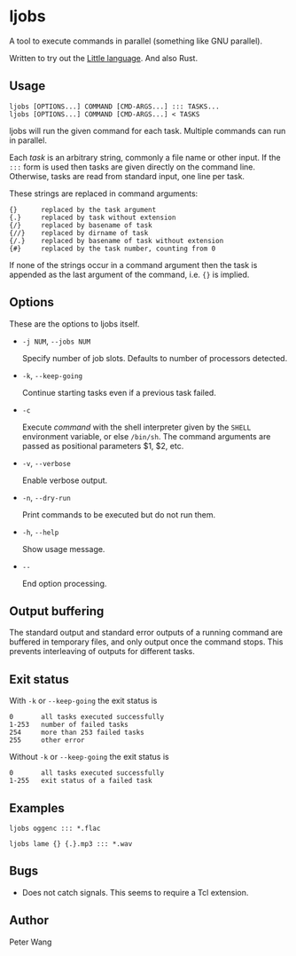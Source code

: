 ljobs
=====

A tool to execute commands in parallel (something like GNU parallel).

Written to try out the [Little language](http://www.little-lang.org/).
And also Rust.

Usage
-----

    ljobs [OPTIONS...] COMMAND [CMD-ARGS...] ::: TASKS...
    ljobs [OPTIONS...] COMMAND [CMD-ARGS...] < TASKS

ljobs will run the given command for each task.  Multiple commands can
run in parallel.

Each *task* is an arbitrary string, commonly a file name or other input.
If the `:::` form is used then tasks are given directly on the command
line.  Otherwise, tasks are read from standard input, one line per task.

These strings are replaced in command arguments:

    {}      replaced by the task argument
    {.}     replaced by task without extension
    {/}     replaced by basename of task
    {//}    replaced by dirname of task
    {/.}    replaced by basename of task without extension
    {#}     replaced by the task number, counting from 0

If none of the strings occur in a command argument then the task is
appended as the last argument of the command, i.e. `{}` is implied.

Options
-------

These are the options to ljobs itself.

  * `-j NUM`, `--jobs NUM`

    Specify number of job slots. Defaults to number of processors
    detected.

  * `-k`, `--keep-going`

    Continue starting tasks even if a previous task failed.

  * `-c`

    Execute *command* with the shell interpreter given by the `SHELL`
    environment variable, or else `/bin/sh`.  The command arguments are
    passed as positional parameters $1, $2, etc.

  * `-v`, `--verbose`

    Enable verbose output.

  * `-n`, `--dry-run`

    Print commands to be executed but do not run them.

  * `-h`, `--help`

    Show usage message.

  * `--`

    End option processing.

Output buffering
----------------

The standard output and standard error outputs of a running command are
buffered in temporary files, and only output once the command stops.
This prevents interleaving of outputs for different tasks.

Exit status
-----------

With `-k` or `--keep-going` the exit status is

    0       all tasks executed successfully
    1-253   number of failed tasks
    254     more than 253 failed tasks
    255     other error

Without `-k` or `--keep-going` the exit status is

    0       all tasks executed successfully
    1-255   exit status of a failed task

Examples
--------

    ljobs oggenc ::: *.flac

    ljobs lame {} {.}.mp3 ::: *.wav

Bugs
----

  * Does not catch signals. This seems to require a Tcl extension.

Author
------

Peter Wang
